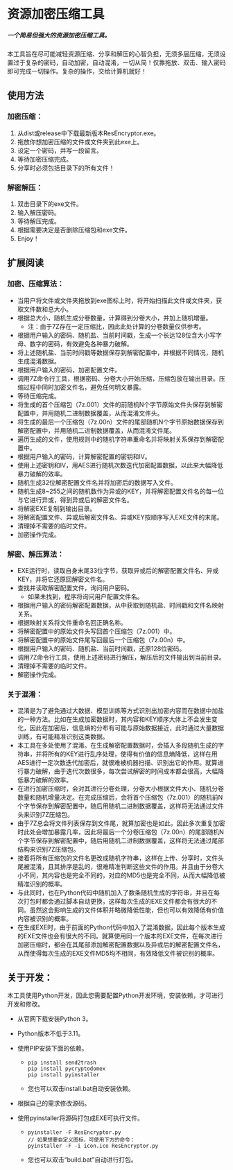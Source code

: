 # 资源加密压缩工具

##### 一个简易但强大的资源加密压缩工具。

本工具旨在尽可能减轻资源压缩、分享和解压的心智负担，无须多层压缩，无须设置过于复杂的密码，自动加密，自动混淆，一切从简！仅靠拖放、双击、输入密码即可完成一切操作。复杂的操作，交给计算机就好！

## 使用方法

### 加密压缩：

1. 从dist或release中下载最新版本ResEncryptor.exe。
2. 拖放你想加密压缩的文件或文件夹到此exe上。
3. 设定一个密码，并写一段留言。
4. 等待加密压缩完成。
5. 分享时必须包括目录下的所有文件！

### 解密解压：

1. 双击目录下的exe文件。
2. 输入解压密码。
3. 等待解压完成。
4. 根据需要决定是否删除压缩包和exe文件。
5. Enjoy！

## 扩展阅读

### 加密、压缩算法：

- 当用户将文件或文件夹拖放到exe图标上时，将开始扫描此文件或文件夹，获取文件数和总大小。
- 根据总大小，随机生成分卷数量，计算得到分卷大小，并加上随机增量。
  - 注：由于7Z存在一定压缩比，因此此处计算的分卷数量仅供参考。
- 根据用户输入的密码、随机盐、当前时间戳，生成一个长达128位含大小写字母、数字的密码，有效避免各种暴力破解。
- 将上述随机盐、当前时间戳等数据保存到解密配置中，并根据不同情况，随机生成混淆数据。
- 根据用户输入的密码，加密配置文件。
- 调用7Z命令行工具，根据密码、分卷大小开始压缩，压缩包放在输出目录。压缩过程中同时加密文件名，避免任何明文暴露。
- 等待压缩完成。
- 将生成的首个压缩包（7z.001）文件的前随机N个字节原始文件头保存到解密配置中，并用随机二进制数据覆盖，从而混淆文件头。
- 将生成的最后一个压缩包（7z.00n）文件的尾部随机N个字节原始数据保存到解密配置中，并用随机二进制数据覆盖，从而混淆文件尾。
- 遍历生成的文件，使用规则中的随机字符串重命名并将映射关系保存到解密配置中。
- 根据用户输入的密码，计算解密配置的密钥和IV。
- 使用上述密钥和IV，用AES进行随机次数迭代加密配置数据，以此来大幅降低暴力破解的效率。
- 随机生成32位解密配置文件名并将加密后的数据写入文件。
- 随机生成8~255之间的随机数作为异或的KEY，并将解密配置文件名的每一位与它进行异或，得到异或后的解密文件名。
- 将解密EXE复制到输出目录。
- 将解密配置文件、异或后解密文件名、异或KEY按顺序写入EXE文件的末尾。
- 清理掉不需要的临时文件。
- 加密操作完成。

### 解密、解压算法：

- EXE运行时，读取自身末尾33位字节，获取异或后的解密配置文件名、异或KEY，并将它还原回解密文件名。
- 查找并读取解密配置文件，询问用户密码。
  - 如果未找到，程序将询问用户配置文件名。
- 根据用户输入的密码解密配置数据，从中获取到随机盐、时间戳和文件名映射关系。
- 根据映射关系将文件重命名回正确名称。
- 将解密配置中的原始文件头写回首个压缩包（7z.001）中。
- 将解密配置中的原始文件尾写回最后一个压缩包（7z.00n）中。
- 根据用户输入的密码、随机盐、当前时间戳，还原128位密码。
- 调用7Z命令行工具，使用上述密码进行解压，解压后的文件输出到当前目录。
- 清理掉不需要的临时文件。
- 解密操作完成。

### 关于混淆：

- 混淆是为了避免通过大数据、模型训练等方式识别出加密内容而在数据中加盐的一种方法。比如在生成加密数据时，其内容和KEY顺序大体上不会发生变化，因此在加密后，信息熵的分布有可能与原始数据接近，此时通过大量数据训练，有可能精准识别这类数据。
- 本工具在多处使用了混淆。在生成解密配置数据时，会插入多段随机生成的字符串，并将所有的KEY进行乱序处理，使得有价值的信息熵降低，这样在用AES进行一定次数迭代加密后，就很难被机器扫描、识别出它的作用。就算进行暴力破解，由于迭代次数很多，每次尝试解密的时间成本都会很高，大幅降低暴力破解的效率。
- 在进行加密压缩时，会对其进行分卷处理，分卷大小根据文件大小、随机分卷数量和随机增量决定。在完成压缩后，会将首个压缩包（7z.001）的随机前N个字节保存到解密配置中，随后用随机二进制数据覆盖，这样将无法通过文件头来识别7Z压缩包。
- 由于7Z总会将文件列表保存到文件尾，就算加密也是如此，因此多次重复加密时此处会增加暴露几率，因此将最后一个分卷压缩包（7z.00n）的尾部随机N个字节保存到解密配置中，随后用随机二进制数据覆盖，这样将无法通过尾部结构来识别7Z压缩包。
- 接着将所有压缩包的文件名更改成随机字符串，这样在上传、分享时，文件头尾被混淆，且其排序是乱的，很难精准判断这些文件的作用。并且由于分卷大小不同，其内容也是完全不同的，对应的MD5也是完全不同，从而大幅降低被精准识别的概率。
- 与此同时，也在Python代码中随机加入了数条随机生成的字符串，并且在每次打包时都会通过脚本自动更换，这样每次生成的EXE文件都会有很大的不同。虽然这会影响生成的文件体积并略微降低性能，但也可以有效降低有价值内容被识别的概率。
- 在生成EXE时，由于前面的Python代码中加入了混淆数据，因此每个版本生成的EXE文件也会有很大的不同。就算使用同一个版本的EXE文件，在每次进行加密压缩时，都会在其尾部添加解密配置数据以及异或后的解密配置文件名，从而使得每次生成的EXE文件MD5均不相同，有效降低文件被识别的概率。

## 关于开发：

本工具使用Python开发，因此您需要配置Python开发环境，安装依赖，才可进行开发和修改。

- 从官网下载安装Python 3。

- Python版本不低于3.11。

- 使用PIP安装下面的依赖。

  - ```shell
    pip install send2trash
    pip install pycryptodomex
    pip install pyinstaller
    ```

  - 您也可以双击install.bat自动安装依赖。

- 根据自己的需求修改源码。

- 使用pyinstaller将源码打包成EXE可执行文件。

  - ```shell
    pyinstaller -F ResEncryptor.py
    // 如果想要自定义图标，可使用下方的命令：
    pyinstaller -F -i icon.ico ResEncryptor.py
    ```

  - 您也可以双击“build.bat”自动进行打包。
